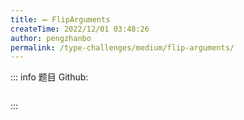 ```yaml
---
title: ➖ FlipArguments
createTime: 2022/12/01 03:48:26
author: pengzhanbo
permalink: /type-challenges/medium/flip-arguments/
---
```


::: info 题目
Github: []()

```ts

```

:::
